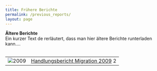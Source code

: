 ```yaml
---
title: Frühere Berichte
permalink: /previous_reports/
layout: page
---
```


<b>Ältere Berichte</b>
<br>
Ein kurzer Text de rerläutert, dass man hier ältere Berichte runterladen kann....
<br>
<br>

<table>
  <tr>
    <td><img src="https://wohnungnds.github.io/IM_Site/assets/prevoius_reports/2009.png" alt="2009"></td><td><a href="https://wohnungnds.github.io/IM_Site/assets/prevoius_reports/IntegrationsberichtNiedersachsen2009.pdf" target="_blank">Handlungsbericht Migration 2009</a> 2</td>
  </tr>
  
</table>
